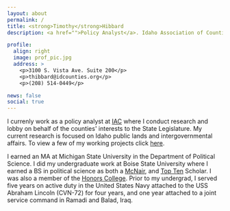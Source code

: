 ```yaml
---
layout: about
permalink: /
title: <strong>Timothy</strong>Hibbard
description: <a href="">Policy Analyst</a>. Idaho Association of Counties (IAC)</a>. State of Idaho

profile:
  align: right
  image: prof_pic.jpg
  address: >
    <p>3100 S. Vista Ave. Suite 200</p>
    <p>thibbard@idcounties.org</p>
    <p>(208) 514-0449</p>

news: false
social: true
---
```


I currenly work as a policy analyst at [IAC](http://idcounties.org/about/) where I conduct research and lobby on behalf of the counties' interests to the State Legislature. My current research is focused on Idaho public lands and intergovernmental affairs. To view a few of my working projects click [here](/projects/).

I earned an MA at Michigan State University in the Department of Political Science. I did my undergraduate work at Boise State University where I earned a BS in political science as both a [McNair](https://mcnairscholars.com/about/), and [Top Ten](https://sps.boisestate.edu/blog/2016/04/three-political-science-majors-among-universitys-2016-top-ten-undergraduate-scholars/) Scholar. I was also a member of the [Honors College](https://honors.boisestate.edu/). Prior to my undergrad, I served five years on active duty in the United States Navy attached to the USS Abraham Lincoln (CVN-72) for four years, and one year attached to a joint service command in Ramadi and Balad, Iraq.
